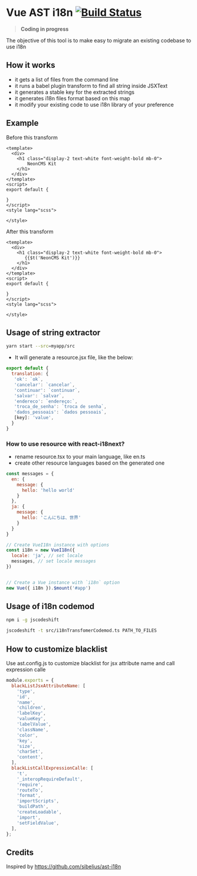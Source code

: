 # Vue AST i18n [![Build Status](https://travis-ci.org/icai/vue-ast-i18n.svg?branch=master)](https://travis-ci.org/icai/vue-ast-i18n)

> **Coding in progress**

The objective of this tool is to make easy to migrate an existing codebase to use i18n

## How it works
- it gets a list of files from the command line
- it runs a babel plugin transform to find all string inside JSXText
- it generates a stable key for the extracted strings
- it generates i18n files format based on this map
- it modify your existing code to use i18n library of your preference

## Example

Before this transform
```vue
<template>
  <div>
    <h1 class="display-2 text-white font-weight-bold mb-0">
        NeonCMS Kit
    </h1>
  </div>
</template>
<script>
export default {
    
}
</script>
<style lang="scss">
    
</style>
```

After this transform
```vue
<template>
  <div>
    <h1 class="display-2 text-white font-weight-bold mb-0">
       {{$t('NeonCMS Kit')}}
    </h1>
  </div>
</template>
<script>
export default {
    
}
</script>
<style lang="scss">
    
</style>
```

## Usage of string extractor
```bash
yarn start --src=myapp/src
```

- It will generate a resource.jsx file, like the below:
```js
export default {
  translation: {
   'ok': `ok`,
   'cancelar': `cancelar`,
   'continuar': `continuar`,
   'salvar': `salvar`,
   'endereco': `endereço:`,
   'troca_de_senha': `troca de senha`,
   'dados_pessoais': `dados pessoais`,
   [key]: 'value',
  }
}
```

### How to use resource with react-i18next?
- rename resource.tsx to your main language, like en.ts
- create other resource languages based on the generated one

```js
const messages = {
  en: {
    message: {
      hello: 'hello world'
    }
  },
  ja: {
    message: {
      hello: 'こんにちは、世界'
    }
  }
}

// Create VueI18n instance with options
const i18n = new VueI18n({
  locale: 'ja', // set locale
  messages, // set locale messages
})


// Create a Vue instance with `i18n` option
new Vue({ i18n }).$mount('#app')
```

## Usage of i18n codemod
```bash
npm i -g jscodeshift

jscodeshift -t src/i18nTransfomerCodemod.ts PATH_TO_FILES
```

## How to customize blacklist
Use ast.config.js to customize blacklist for jsx attribute name and call expression calle

```js
module.exports = {
  blackListJsxAttributeName: [
    'type',
    'id',
    'name',
    'children',
    'labelKey',
    'valueKey',
    'labelValue',
    'className',
    'color',
    'key',
    'size',
    'charSet',
    'content',
  ],
  blackListCallExpressionCalle: [
    't',
    '_interopRequireDefault',
    'require',
    'routeTo',
    'format',
    'importScripts',
    'buildPath',
    'createLoadable',
    'import',
    'setFieldValue',
  ],
};
```

## Credits

Inspired by https://github.com/sibelius/ast-i18n

